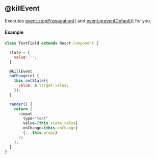 ## @killEvent

Executes [event.stopPropagation()](https://developer.mozilla.org/it/docs/Web/API/Event/stopPropagation) and [event.preventDefault()](https://developer.mozilla.org/it/docs/Web/API/Event/preventDefault) for you.

#### Example

```js
class TextField extends React.Component {

  state = {
    value: '',
  }

  @killEvent
  onChange(e) {
    this.setState({
      value: e.target.value;
    });
  }

  render() {
    return (
      <input
        type="text"
        value={this.state.value}
        onChange={this.onChange}
        {...this.props}
      />
    );
  }
}
```
